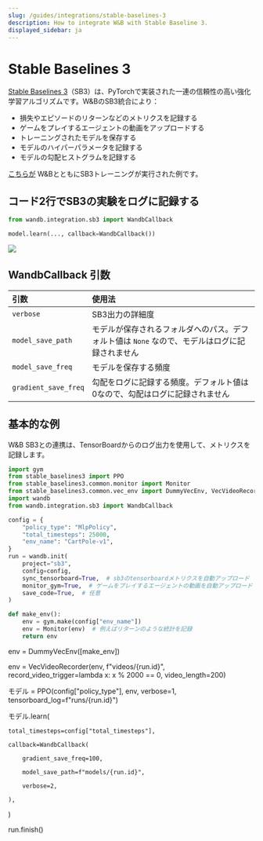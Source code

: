 ```yaml
---
slug: /guides/integrations/stable-baselines-3
description: How to integrate W&B with Stable Baseline 3.
displayed_sidebar: ja
---
```


# Stable Baselines 3

[Stable Baselines 3](https://github.com/DLR-RM/stable-baselines3)（SB3）は、PyTorchで実装された一連の信頼性の高い強化学習アルゴリズムです。W&BのSB3統合により：

* 損失やエピソードのリターンなどのメトリクスを記録する
* ゲームをプレイするエージェントの動画をアップロードする
* トレーニングされたモデルを保存する
* モデルのハイパーパラメータを記録する
* モデルの勾配ヒストグラムを記録する

[こちらが](https://wandb.ai/wandb/sb3/runs/1jyr6z10) W&BとともにSB3トレーニングが実行された例です。

## コード2行でSB3の実験をログに記録する

```python
from wandb.integration.sb3 import WandbCallback

model.learn(..., callback=WandbCallback())
```

![](@site/static/images/integrations/stable_baselines_demo.gif)

## WandbCallback 引数

| 引数 | 使用法 |
| :--- | :--- |
| `verbose` | SB3出力の詳細度 |
| `model_save_path` | モデルが保存されるフォルダへのパス。デフォルト値は `None` なので、モデルはログに記録されません |
| `model_save_freq` | モデルを保存する頻度 |
| `gradient_save_freq` | 勾配をログに記録する頻度。デフォルト値は0なので、勾配はログに記録されません |
## 基本的な例

W&B SB3との連携は、TensorBoardからのログ出力を使用して、メトリクスを記録します。

```python
import gym
from stable_baselines3 import PPO
from stable_baselines3.common.monitor import Monitor
from stable_baselines3.common.vec_env import DummyVecEnv, VecVideoRecorder
import wandb
from wandb.integration.sb3 import WandbCallback

config = {
    "policy_type": "MlpPolicy",
    "total_timesteps": 25000,
    "env_name": "CartPole-v1",
}
run = wandb.init(
    project="sb3",
    config=config,
    sync_tensorboard=True,  # sb3のtensorboardメトリクスを自動アップロード
    monitor_gym=True,  # ゲームをプレイするエージェントの動画を自動アップロード
    save_code=True,  # 任意
)

def make_env():
    env = gym.make(config["env_name"])
    env = Monitor(env)  # 例えばリターンのような統計を記録
    return env
```
env = DummyVecEnv([make_env])

env = VecVideoRecorder(env, f"videos/{run.id}", record_video_trigger=lambda x: x % 2000 == 0, video_length=200)

モデル = PPO(config["policy_type"], env, verbose=1, tensorboard_log=f"runs/{run.id}")

モデル.learn(

    total_timesteps=config["total_timesteps"],

    callback=WandbCallback(

        gradient_save_freq=100,

        model_save_path=f"models/{run.id}",

        verbose=2,

    ),

)

run.finish()

```